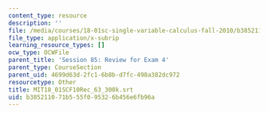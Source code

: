 ```yaml
---
content_type: resource
description: ''
file: /media/courses/18-01sc-single-variable-calculus-fall-2010/b385211071b555f095326b456e6fb96a_MIT18_01SCF10Rec_63_300k.vtt
file_type: application/x-subrip
learning_resource_types: []
ocw_type: OCWFile
parent_title: 'Session 85: Review for Exam 4'
parent_type: CourseSection
parent_uid: 4699d63d-2fc1-6b8b-d7fc-498a382dc972
resourcetype: Other
title: MIT18_01SCF10Rec_63_300k.srt
uid: b3852110-71b5-55f0-9532-6b456e6fb96a
---
```

